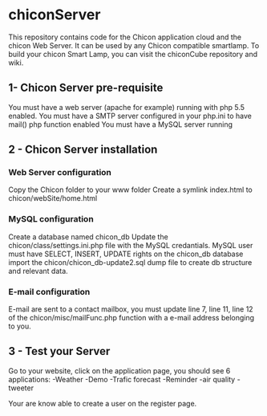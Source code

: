 # chiconServer

This repository contains code for the Chicon application cloud and the chicon Web Server. It can be used by any Chicon compatible smartlamp. To build your chicon Smart Lamp, you can visit the chiconCube repository and wiki.

## 1- Chicon Server pre-requisite
You must have a web server (apache for example) running with php 5.5 enabled.
You must have a SMTP server configured in your php.ini to have mail() php function enabled
You must have a MySQL server running

## 2 - Chicon Server installation
### Web Server configuration
Copy the Chicon folder to your www folder
Create a symlink index.html to chicon/webSite/home.html

### MySQL configuration
Create a database named chicon_db
Update the chicon/class/settings.ini.php file with the MySQL credantials. MySQL user must have SELECT, INSERT, UPDATE rights on the chicon_db database
import the chicon/chicon_db-update2.sql dump file to create db structure and relevant data.

### E-mail configuration
E-mail are sent to a contact mailbox, you must update line 7, line 11, line 12 of the chicon/misc/mailFunc.php function with a e-mail address belonging to you.

## 3 - Test your Server
Go to your website, click on the application page, you should see 6 applications:
-Weather
-Demo
-Trafic forecast
-Reminder
-air quality
-tweeter

Your are know able to create a user on the register page.

